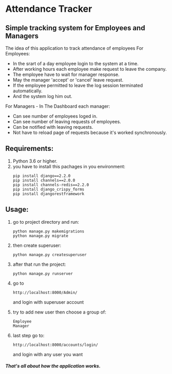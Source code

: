 <h1> Attendance Tracker </h1>

## Simple tracking system for Employees and Managers

The idea of this application to track attendance of employees 
For Employees:
<ul>
  <li> In the srart of a day employee login to the system at a time.</li>  
  <li> After working hours each employee make request to leave the company.</li>
  <li> The employee have to wait for manager response.</li>
  <li> May the manager 'accept' or 'cancel' leave request.</li>
  <li> If the employee permitted to leave the log session terminated automatically.</li>
  <li> And the system log him out.</li>
</ul>

For Managers - In The Dashboard each manager:
<ul>
  <li>Can see number of employees loged in.</li>
  <li>Can see number of leaving requests of employees.</li>
  <li>Can be notified with leaving requests.</li>
  <li>Not have to reload page of requests because it's worked synchronously.</li>
</ul>

## Requirements:

<ol>
  <li>Python 3.6 or higher.</li>
  <li> you have to install this pachages in you environment:
    
  ``` 
  pip install django==2.2.0
  pip install channels==2.0.0
  pip install channels-redis==2.2.0
  pip install django_crispy_forms
  pip install djangorestframework
  ```
  </li>
</ol>

## Usage:

<ol>
<li> go to project directory and run:

``` 
python manage.py makemigrations 
python manage.py migrate
```
</li>
<li> then create superuser:

``` 
python manage.py createsuperuser
```
</li>
<li> after that run the project:

``` 
python manage.py runserver
```
</li>
<li> go to  

``` 
http://localhost:8000/Admin/
```
and login with superuser account
</li>
<li> try to add new user then choose a group of:

``` 
Employee
Manager
```
</li>
<li> last step go to:
  
``` 
http://localhost:8000/accounts/login/
```
and login with any user you want 
</li>
</ol>

##### That's all about how the application works.



